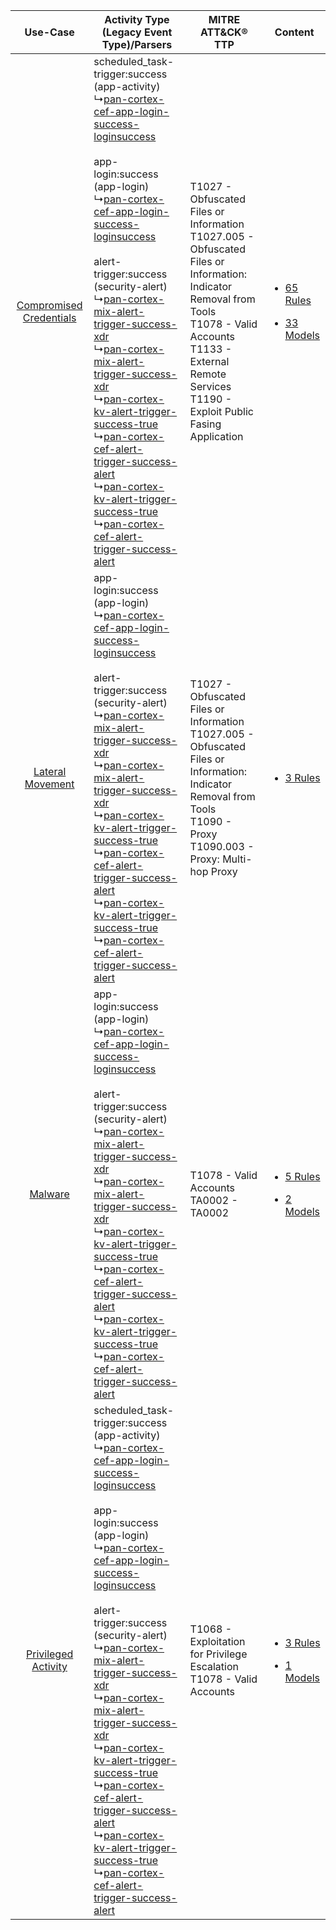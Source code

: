 |    Use-Case    | Activity Type (Legacy Event Type)/Parsers    | MITRE ATT&CK® TTP    | Content    |
|:----:| ---- | ---- | ---- |
| [Compromised Credentials](../../../UseCases/uc_compromised_credentials.md) |  scheduled_task-trigger:success (app-activity)<br> ↳[pan-cortex-cef-app-login-success-loginsuccess](Ps/pC_pancortexcefapploginsuccessloginsuccess.md)<br><br> app-login:success (app-login)<br> ↳[pan-cortex-cef-app-login-success-loginsuccess](Ps/pC_pancortexcefapploginsuccessloginsuccess.md)<br><br> alert-trigger:success (security-alert)<br> ↳[pan-cortex-mix-alert-trigger-success-xdr](Ps/pC_pancortexmixalerttriggersuccessxdr.md)<br> ↳[pan-cortex-mix-alert-trigger-success-xdr](Ps/pC_pancortexmixalerttriggersuccessxdr.md)<br> ↳[pan-cortex-kv-alert-trigger-success-true](Ps/pC_pancortexkvalerttriggersuccesstrue.md)<br> ↳[pan-cortex-cef-alert-trigger-success-alert](Ps/pC_pancortexcefalerttriggersuccessalert.md)<br> ↳[pan-cortex-kv-alert-trigger-success-true](Ps/pC_pancortexkvalerttriggersuccesstrue.md)<br> ↳[pan-cortex-cef-alert-trigger-success-alert](Ps/pC_pancortexcefalerttriggersuccessalert.md)<br> | T1027 - Obfuscated Files or Information<br>T1027.005 - Obfuscated Files or Information: Indicator Removal from Tools<br>T1078 - Valid Accounts<br>T1133 - External Remote Services<br>T1190 - Exploit Public Fasing Application<br> | [<ul><li>65 Rules</li></ul><ul><li>33 Models</li></ul>](RM/r_m_palo_alto_networks_cortex_xdr_Compromised_Credentials.md) |
|        [Lateral Movement](../../../UseCases/uc_lateral_movement.md)        |  app-login:success (app-login)<br> ↳[pan-cortex-cef-app-login-success-loginsuccess](Ps/pC_pancortexcefapploginsuccessloginsuccess.md)<br><br> alert-trigger:success (security-alert)<br> ↳[pan-cortex-mix-alert-trigger-success-xdr](Ps/pC_pancortexmixalerttriggersuccessxdr.md)<br> ↳[pan-cortex-mix-alert-trigger-success-xdr](Ps/pC_pancortexmixalerttriggersuccessxdr.md)<br> ↳[pan-cortex-kv-alert-trigger-success-true](Ps/pC_pancortexkvalerttriggersuccesstrue.md)<br> ↳[pan-cortex-cef-alert-trigger-success-alert](Ps/pC_pancortexcefalerttriggersuccessalert.md)<br> ↳[pan-cortex-kv-alert-trigger-success-true](Ps/pC_pancortexkvalerttriggersuccesstrue.md)<br> ↳[pan-cortex-cef-alert-trigger-success-alert](Ps/pC_pancortexcefalerttriggersuccessalert.md)<br>    | T1027 - Obfuscated Files or Information<br>T1027.005 - Obfuscated Files or Information: Indicator Removal from Tools<br>T1090 - Proxy<br>T1090.003 - Proxy: Multi-hop Proxy<br>    | [<ul><li>3 Rules</li></ul>](RM/r_m_palo_alto_networks_cortex_xdr_Lateral_Movement.md)    |
|    [Malware](../../../UseCases/uc_malware.md)    |  app-login:success (app-login)<br> ↳[pan-cortex-cef-app-login-success-loginsuccess](Ps/pC_pancortexcefapploginsuccessloginsuccess.md)<br><br> alert-trigger:success (security-alert)<br> ↳[pan-cortex-mix-alert-trigger-success-xdr](Ps/pC_pancortexmixalerttriggersuccessxdr.md)<br> ↳[pan-cortex-mix-alert-trigger-success-xdr](Ps/pC_pancortexmixalerttriggersuccessxdr.md)<br> ↳[pan-cortex-kv-alert-trigger-success-true](Ps/pC_pancortexkvalerttriggersuccesstrue.md)<br> ↳[pan-cortex-cef-alert-trigger-success-alert](Ps/pC_pancortexcefalerttriggersuccessalert.md)<br> ↳[pan-cortex-kv-alert-trigger-success-true](Ps/pC_pancortexkvalerttriggersuccesstrue.md)<br> ↳[pan-cortex-cef-alert-trigger-success-alert](Ps/pC_pancortexcefalerttriggersuccessalert.md)<br>    | T1078 - Valid Accounts<br>TA0002 - TA0002<br>    | [<ul><li>5 Rules</li></ul><ul><li>2 Models</li></ul>](RM/r_m_palo_alto_networks_cortex_xdr_Malware.md)    |
|     [Privileged Activity](../../../UseCases/uc_privileged_activity.md)     |  scheduled_task-trigger:success (app-activity)<br> ↳[pan-cortex-cef-app-login-success-loginsuccess](Ps/pC_pancortexcefapploginsuccessloginsuccess.md)<br><br> app-login:success (app-login)<br> ↳[pan-cortex-cef-app-login-success-loginsuccess](Ps/pC_pancortexcefapploginsuccessloginsuccess.md)<br><br> alert-trigger:success (security-alert)<br> ↳[pan-cortex-mix-alert-trigger-success-xdr](Ps/pC_pancortexmixalerttriggersuccessxdr.md)<br> ↳[pan-cortex-mix-alert-trigger-success-xdr](Ps/pC_pancortexmixalerttriggersuccessxdr.md)<br> ↳[pan-cortex-kv-alert-trigger-success-true](Ps/pC_pancortexkvalerttriggersuccesstrue.md)<br> ↳[pan-cortex-cef-alert-trigger-success-alert](Ps/pC_pancortexcefalerttriggersuccessalert.md)<br> ↳[pan-cortex-kv-alert-trigger-success-true](Ps/pC_pancortexkvalerttriggersuccesstrue.md)<br> ↳[pan-cortex-cef-alert-trigger-success-alert](Ps/pC_pancortexcefalerttriggersuccessalert.md)<br> | T1068 - Exploitation for Privilege Escalation<br>T1078 - Valid Accounts<br>    | [<ul><li>3 Rules</li></ul><ul><li>1 Models</li></ul>](RM/r_m_palo_alto_networks_cortex_xdr_Privileged_Activity.md)       |